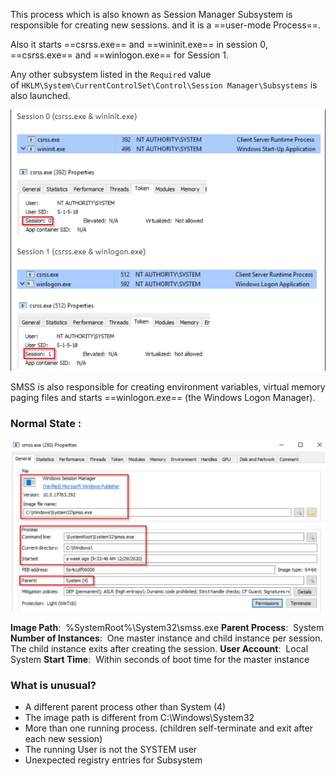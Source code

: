 This process which is also known as Session Manager Subsystem is responsible for creating new sessions. and it is a ==user-mode Process==.

Also it starts ==csrss.exe== and ==wininit.exe== in session 0, ==csrss.exe== and ==winlogon.exe== for Session 1.

Any other subsystem listed in the `Required` value of `HKLM\System\CurrentControlSet\Control\Session Manager\Subsystems` is also launched.

![](../../Attachments/Pasted%20image%2020231105010116.png)

SMSS is also responsible for creating environment variables, virtual memory paging files and starts ==winlogon.exe== (the Windows Logon Manager).
### Normal State :

![](../../Attachments/Pasted%20image%2020231105010122.png)

**Image Path**:  %SystemRoot%\System32\smss.exe
**Parent Process**:  System
**Number of Instances**:  One master instance and child instance per session. The child instance exits after creating the session.
**User Account**:  Local System
**Start Time**:  Within seconds of boot time for the master instance
### What is unusual?

- A different parent process other than System (4)
- The image path is different from C:\Windows\System32
- More than one running process. (children self-terminate and exit after each new session)
- The running User is not the SYSTEM user
- Unexpected registry entries for Subsystem